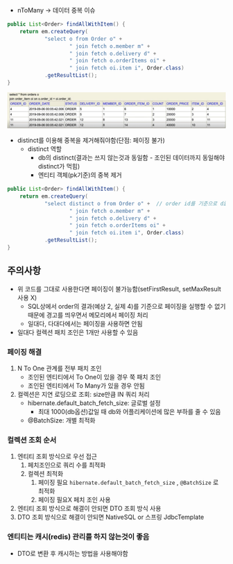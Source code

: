 
- nToMany -> 데이터 중복 이슈
```java
public List<Order> findAllWithItem() {  
    return em.createQuery(  
            "select o from Order o" +  
                    " join fetch o.member m" +  
                    " join fetch o.delivery d" +  
                    " join fetch o.orderItems oi" +  
                    " join fetch oi.item i", Order.class)  
            .getResultList();  
}
```
![](Users/navill/Documents/Obsidian%20Vault/Pasted%20image%2020231226004540.png)
- distinct를 이용해 중복을 제거해줘야함(단점: 페이징 불가)
	- distinct 역할
		- db의 distinct(결과는 쓰지 않는것과 동일함 - 조인된 데이터까지 동일해야 distinct가 먹힘)
		- 엔티티 객체(pk기준)의 중복 제거
```java
public List<Order> findAllWithItem() {  
    return em.createQuery(  
            "select distinct o from Order o" +  // order id를 기준으로 distinct
                    " join fetch o.member m" +  
                    " join fetch o.delivery d" +  
                    " join fetch o.orderItems oi" +  
                    " join fetch oi.item i", Order.class)  
            .getResultList();  
}
```


## 주의사항
- 위 코드를 그대로 사용한다면 페이징이 불가능함(setFirstResult, setMaxResult 사용 X)
	- SQL상에서 order의 결과(예상 2, 실제 4)를 기준으로 페이징을 실행할 수 없기 때문에 경고를 띄우면서 메모리에서 페이징 처리
	- 일대다, 다대다에서는 페이징을 사용하면 안됨
- 일대다 컬렉션 패치 조인은 1개만 사용할 수 있음


### 페이징 해결
1. N To One 관계를 전부 패치 조인
	- 조인된 엔티티에서 To One이 있을 경우 쭉 패치 조인
	- 조인된 엔티티에서 To Many가 있을 경우 안됨
3. 컬렉션은 지연 로딩으로 조회: size만큼 IN 쿼리 처리 
	- hibernate.default_batch_fetch_size: 글로벌 설정
		- 최대 1000(db옵션)값일 때 db와 어플리케이션에 많은 부하를 줄 수 있음
	- @BatchSize: 개별 최적화


### 컬렉션 조회 순서
1. 엔티티 조회 방식으로 우선 접근
	1. 페치조인으로 쿼리 수를 최적화
	2. 컬렉션 최적화
	    1. 페이징 필요 `hibernate.default_batch_fetch_size` , `@BatchSize` 로 최적화
	    2. 페이징 필요X 페치 조인 사용
2. 엔티티 조회 방식으로 해결이 안되면 DTO 조회 방식 사용  
3. DTO 조회 방식으로 해결이 안되면 NativeSQL or 스프링 JdbcTemplate


### 엔티티는 캐시(redis) 관리를 하지 않는것이 좋음
- DTO로 변환 후 캐시하는 방법을 사용해야함